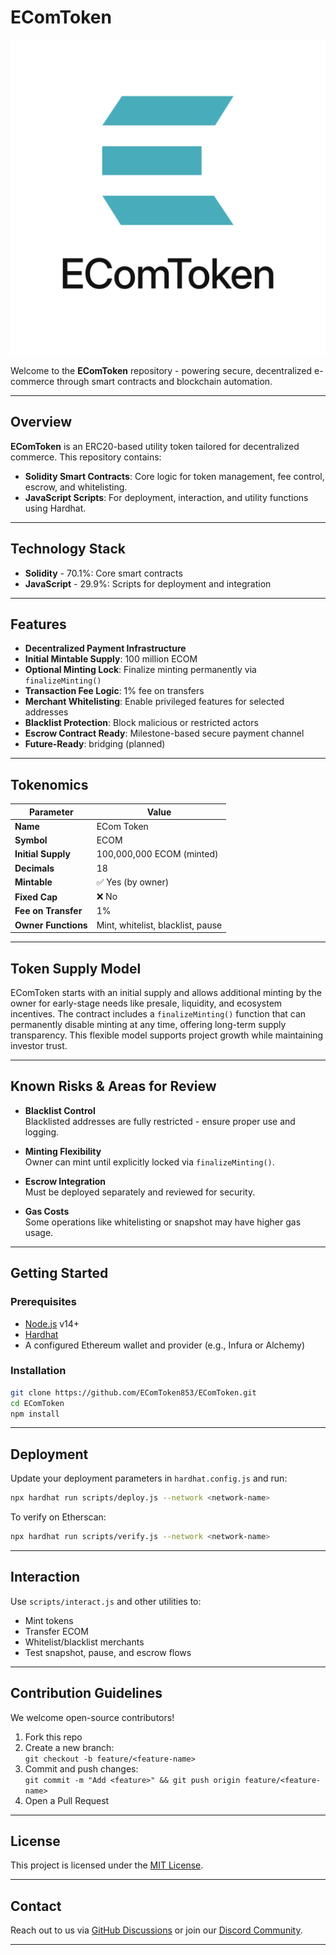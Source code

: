# EComToken

![EComToken Logo](./ECT-3.png)

Welcome to the **EComToken** repository - powering secure, decentralized e-commerce through smart contracts and blockchain automation.

---

## Overview

**EComToken** is an ERC20-based utility token tailored for decentralized commerce. This repository contains:
- **Solidity Smart Contracts**: Core logic for token management, fee control, escrow, and whitelisting.
- **JavaScript Scripts**: For deployment, interaction, and utility functions using Hardhat.

---

## Technology Stack

- **Solidity** - 70.1%: Core smart contracts
- **JavaScript** - 29.9%: Scripts for deployment and integration

---

## Features

- **Decentralized Payment Infrastructure**  
- **Initial Mintable Supply**: 100 million ECOM  
- **Optional Minting Lock**: Finalize minting permanently via `finalizeMinting()`  
- **Transaction Fee Logic**: 1% fee on transfers  
- **Merchant Whitelisting**: Enable privileged features for selected addresses  
- **Blacklist Protection**: Block malicious or restricted actors  
- **Escrow Contract Ready**: Milestone-based secure payment channel  
- **Future-Ready**: bridging (planned)

---

## Tokenomics

| Parameter             | Value                         |
|-----------------------|-------------------------------|
| **Name**              | ECom Token                    |
| **Symbol**            | ECOM                          |
| **Initial Supply**    | 100,000,000 ECOM (minted)     |
| **Decimals**          | 18                            |
| **Mintable**          | ✅ Yes (by owner)             |
| **Fixed Cap**         | ❌ No                         |
| **Fee on Transfer**   | 1%                             |
| **Owner Functions**   | Mint, whitelist, blacklist, pause

---

## Token Supply Model

EComToken starts with an initial supply and allows additional minting by the owner for early-stage needs like presale, liquidity, and ecosystem incentives. The contract includes a `finalizeMinting()` function that can permanently disable minting at any time, offering long-term supply transparency. This flexible model supports project growth while maintaining investor trust.

---

## Known Risks & Areas for Review

- **Blacklist Control**  
  Blacklisted addresses are fully restricted - ensure proper use and logging.

- **Minting Flexibility**  
  Owner can mint until explicitly locked via `finalizeMinting()`.

- **Escrow Integration**  
  Must be deployed separately and reviewed for security.

- **Gas Costs**  
  Some operations like whitelisting or snapshot may have higher gas usage.

---

## Getting Started

### Prerequisites
- [Node.js](https://nodejs.org/) v14+
- [Hardhat](https://hardhat.org/)
- A configured Ethereum wallet and provider (e.g., Infura or Alchemy)

### Installation
```bash
git clone https://github.com/EComToken853/EComToken.git
cd EComToken
npm install
```

---

## Deployment

Update your deployment parameters in `hardhat.config.js` and run:

```bash
npx hardhat run scripts/deploy.js --network <network-name>
```

To verify on Etherscan:
```bash
npx hardhat run scripts/verify.js --network <network-name>
```

---

## Interaction

Use `scripts/interact.js` and other utilities to:
- Mint tokens
- Transfer ECOM
- Whitelist/blacklist merchants
- Test snapshot, pause, and escrow flows

---

## Contribution Guidelines

We welcome open-source contributors!

1. Fork this repo  
2. Create a new branch:  
   `git checkout -b feature/<feature-name>`  
3. Commit and push changes:  
   `git commit -m "Add <feature>" && git push origin feature/<feature-name>`  
4. Open a Pull Request  

---

## License

This project is licensed under the [MIT License](LICENSE).

---

## Contact

Reach out to us via [GitHub Discussions](https://github.com/EComToken853/EComToken/discussions) or join our [Discord Community](https://discord.gg/your-link).

---


